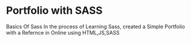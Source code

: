 # Portfolio with SASS
Basics Of Sass
In the process of Learning Sass, created a Simple Portfolio with a Refernce in Online using HTML,JS,SASS

